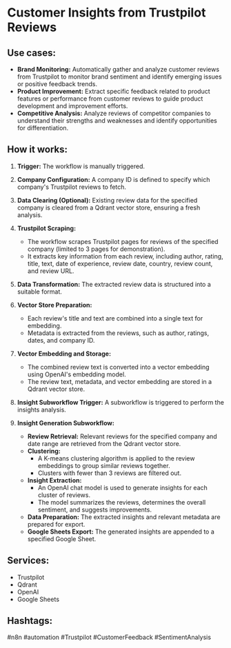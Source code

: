 # Customer Insights from Trustpilot Reviews

## Use cases:

- **Brand Monitoring:** Automatically gather and analyze customer reviews from Trustpilot to monitor brand sentiment and identify emerging issues or positive feedback trends.
- **Product Improvement:** Extract specific feedback related to product features or performance from customer reviews to guide product development and improvement efforts.
- **Competitive Analysis:** Analyze reviews of competitor companies to understand their strengths and weaknesses and identify opportunities for differentiation.

## How it works:

1.  **Trigger:** The workflow is manually triggered.
2.  **Company Configuration:**  A company ID is defined to specify which company's Trustpilot reviews to fetch.
3.  **Data Clearing (Optional):**  Existing review data for the specified company is cleared from a Qdrant vector store, ensuring a fresh analysis.
4.  **Trustpilot Scraping:**
    *   The workflow scrapes Trustpilot pages for reviews of the specified company (limited to 3 pages for demonstration).
    *   It extracts key information from each review, including author, rating, title, text, date of experience, review date, country, review count, and review URL.
5.  **Data Transformation:** The extracted review data is structured into a suitable format.
6.  **Vector Store Preparation:**
    *   Each review's title and text are combined into a single text for embedding.
    *   Metadata is extracted from the reviews, such as author, ratings, dates, and company ID.
7.  **Vector Embedding and Storage:**
    *   The combined review text is converted into a vector embedding using OpenAI's embedding model.
    *   The review text, metadata, and vector embedding are stored in a Qdrant vector store.
8.  **Insight Subworkflow Trigger:**  A subworkflow is triggered to perform the insights analysis.
9.  **Insight Generation Subworkflow:**

    *   **Review Retrieval:** Relevant reviews for the specified company and date range are retrieved from the Qdrant vector store.
    *   **Clustering:**
        *   A K-means clustering algorithm is applied to the review embeddings to group similar reviews together.
        *   Clusters with fewer than 3 reviews are filtered out.
    *   **Insight Extraction:**
        *   An OpenAI chat model is used to generate insights for each cluster of reviews.
        *   The model summarizes the reviews, determines the overall sentiment, and suggests improvements.
    *   **Data Preparation:**  The extracted insights and relevant metadata are prepared for export.
    *   **Google Sheets Export:** The generated insights are appended to a specified Google Sheet.

## Services:

-   Trustpilot
-   Qdrant
-   OpenAI
-   Google Sheets

## Hashtags:

#n8n #automation #Trustpilot #CustomerFeedback #SentimentAnalysis
